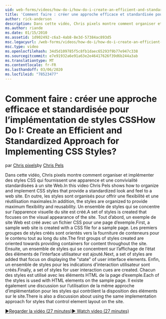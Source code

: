 ```yaml
---
uid: web-forms/videos/how-do-i/how-do-i-create-an-efficient-and-standardized-approach-for-implementing-css-styles
title: 'Comment faire : créer une approche efficace et standardisée pour l’implémentation de styles CSS | Microsoft Docs'
author: rick-anderson
description: Dans cette vidéo, Chris pixels montre comment organiser et implémenter des styles CSS qui fournissent une apparence et une convivialité standardisées à un site Web. En outre, les styles sont...
ms.author: riande
ms.date: 01/15/2010
ms.assetid: 1d902492-c6a3-4ab8-8e3d-57384ac893d5
msc.legacyurl: /web-forms/videos/how-do-i/how-do-i-create-an-efficient-and-standardized-approach-for-implementing-css-styles
msc.type: video
ms.openlocfilehash: 34d5d109785f5c8fb1daec65293f9b77e947c338
ms.sourcegitcommit: e7e91932a6e91a63e2e46417626f39d6b244a3ab
ms.translationtype: MT
ms.contentlocale: fr-FR
ms.lasthandoff: 03/06/2020
ms.locfileid: "78523477"
---
```

# <a name="how-do-i-create-an-efficient-and-standardized-approach-for-implementing-css-styles"></a><span data-ttu-id="d85c4-105">Comment faire : créer une approche efficace et standardisée pour l’implémentation de styles CSS</span><span class="sxs-lookup"><span data-stu-id="d85c4-105">How Do I: Create an Efficient and Standardized Approach for Implementing CSS Styles?</span></span>

<span data-ttu-id="d85c4-106">par [Chris pixels](https://twitter.com/chrispels)</span><span class="sxs-lookup"><span data-stu-id="d85c4-106">by [Chris Pels](https://twitter.com/chrispels)</span></span>

<span data-ttu-id="d85c4-107">Dans cette vidéo, Chris pixels montre comment organiser et implémenter des styles CSS qui fournissent une apparence et une convivialité standardisées à un site Web.</span><span class="sxs-lookup"><span data-stu-id="d85c4-107">In this video Chris Pels shows how to organize and implement CSS styles that provide a standardized look and feel to a web site.</span></span> <span data-ttu-id="d85c4-108">En outre, les styles sont organisés pour offrir une flexibilité et une réutilisation maximales.</span><span class="sxs-lookup"><span data-stu-id="d85c4-108">In addition, the styles are organized to provide maximum flexibility and reusability.</span></span> <span data-ttu-id="d85c4-109">Un ensemble de styles qui se concentre sur l’apparence visuelle du site est créé.</span><span class="sxs-lookup"><span data-stu-id="d85c4-109">A set of styles is created that focuses on the visual appearance of the site.</span></span> <span data-ttu-id="d85c4-110">Tout d’abord, un exemple de site Web est créé avec un fichier CSS pour une page d’exemple.</span><span class="sxs-lookup"><span data-stu-id="d85c4-110">First, a sample web site is created with a CSS file for a sample page.</span></span> <span data-ttu-id="d85c4-111">Les premiers groupes de styles créés sont orientés vers la fourniture de conteneurs pour le contenu tout au long du site.</span><span class="sxs-lookup"><span data-stu-id="d85c4-111">The first groups of styles created are oriented towards providing containers for content throughout the site.</span></span> <span data-ttu-id="d85c4-112">Ensuite, un ensemble de styles qui se concentrent sur l’affichage de l’état des éléments de l’interface utilisateur est ajouté.</span><span class="sxs-lookup"><span data-stu-id="d85c4-112">Next, a set of styles are added that focus on displaying the "state" of user interface elements.</span></span> <span data-ttu-id="d85c4-113">Enfin, un ensemble de styles pour les indications d’interaction utilisateur sont créés.</span><span class="sxs-lookup"><span data-stu-id="d85c4-113">Finally, a set of styles for user interaction cues are created.</span></span> <span data-ttu-id="d85c4-114">Chacun des styles est utilisé avec les éléments HTML de la page d’exemple.</span><span class="sxs-lookup"><span data-stu-id="d85c4-114">Each of the styles is used with HTML elements on the sample page.</span></span> <span data-ttu-id="d85c4-115">Il existe également une discussion sur l’utilisation de la même approche d’implémentation pour les styles qui contrôlent la disposition des éléments sur le site.</span><span class="sxs-lookup"><span data-stu-id="d85c4-115">There is also a discussion about using the same implementation approach for styles that control element layout on the site.</span></span>

[<span data-ttu-id="d85c4-116">&#9654;Regarder la vidéo (27 minutes)</span><span class="sxs-lookup"><span data-stu-id="d85c4-116">&#9654; Watch video (27 minutes)</span></span>](https://channel9.msdn.com/Blogs/ASP-NET-Site-Videos/how-do-i-create-an-efficient-and-standardized-approach-for-implementing-css-styles)
